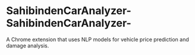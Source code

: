 # SahibindenCarAnalyzer-SahibindenCarAnalyzer-
A Chrome extension that uses NLP models for vehicle price prediction and damage analysis.
